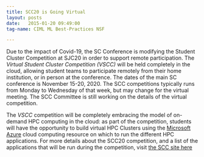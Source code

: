 ```yaml
---
title: SCC20 is Going Virtual
layout: posts
date:   2015-01-20 09:49:00
tag-name: CIML ML Best-Practices NSF

---
```


Due to the impact of Covid-19, the SC Conference is modifying the Student Cluster Competition at SJC20 in order to support remote participation. The _Virtual Student Cluster Competition (VSCC)_ will be held completely in the cloud, allowing student teams to participate remotely from their home institution, or in person at the conference. The dates of the main SC conference is November 15-20, 2020.
The SCC competitions typically runs from Monday to Wednesday of that week, but may change for the virtual meeting. The SCC Committee is still working on the details of the virtual competition.

The _VSCC_ competition will be completely embracing the model of on-demand HPC computing
in the cloud: as part of the competition, students will have the opportunity to build virtual
HPC Clusters using the [Microsoft Azure](https://azure.microsoft.com/en-us/)
cloud computing resource on which to run the different HPC applications. For more details about the SCC20 competition, and a list of the applications that will be run during the competition, visit [the SCC site here](https://sc20.supercomputing.org/program/studentssc/student-cluster-competition/)